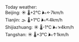 Today weather:  
Beijing: ☀️ 🌡️+2°C 🌬️←7km/h  
Tianjin: 🌫  🌡️+1°C 🌬️↖4km/h  
Shijiazhuang: ☀️ 🌡️-1°C 🌬️↘4km/h  
Tangshan: ☀️ 🌡️+3°C 🌬️↑1km/h  
